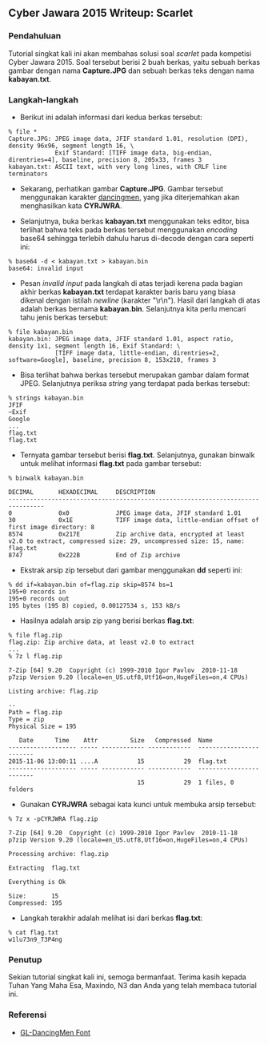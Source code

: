 ## Cyber Jawara 2015 Writeup: Scarlet


### Pendahuluan

Tutorial singkat kali ini akan membahas solusi soal _scarlet_ pada kompetisi Cyber Jawara 2015. Soal tersebut berisi 2 buah berkas, yaitu sebuah berkas gambar dengan nama __Capture.JPG__ dan sebuah berkas teks dengan nama __kabayan.txt__.


### Langkah-langkah

* Berikut ini adalah informasi dari kedua berkas tersebut:

```
% file *
Capture.JPG: JPEG image data, JFIF standard 1.01, resolution (DPI), density 96x96, segment length 16, \
             Exif Standard: [TIFF image data, big-endian, direntries=4], baseline, precision 8, 205x33, frames 3
kabayan.txt: ASCII text, with very long lines, with CRLF line terminators
```

* Sekarang, perhatikan gambar __Capture.JPG__. Gambar tersebut menggunakan karakter [dancingmen](http://www.fonts2u.com/gl-dancingmen.font), yang jika diterjemahkan akan menghasilkan kata __CYRJWRA__.

* Selanjutnya, buka berkas __kabayan.txt__ menggunakan teks editor, bisa terlihat bahwa teks pada berkas tersebut menggunakan _encoding_ base64 sehingga terlebih dahulu harus di-decode dengan cara seperti ini:

```
% base64 -d < kabayan.txt > kabayan.bin
base64: invalid input
```

* Pesan _invalid input_ pada langkah di atas terjadi kerena pada bagian akhir berkas __kabayan.txt__ terdapat karakter baris baru yang biasa dikenal dengan istilah _newline_ (karakter "\r\n"). Hasil dari langkah di atas adalah berkas bernama __kabayan.bin__. Selanjutnya kita perlu mencari tahu jenis berkas tersebut:

```
% file kabayan.bin
kabayan.bin: JPEG image data, JFIF standard 1.01, aspect ratio, density 1x1, segment length 16, Exif Standard: \
             [TIFF image data, little-endian, direntries=2, software=Google], baseline, precision 8, 153x210, frames 3
```

* Bisa terlihat bahwa berkas tersebut merupakan gambar dalam format JPEG. Selanjutnya periksa _string_ yang terdapat pada berkas tersebut:

```
% strings kabayan.bin
JFIF
~Exif
Google
...
flag.txt
flag.txt
```

* Ternyata gambar tersebut berisi __flag.txt__. Selanjutnya, gunakan binwalk untuk melihat informasi __flag.txt__ pada gambar tersebut:

```
% binwalk kabayan.bin

DECIMAL       HEXADECIMAL     DESCRIPTION
--------------------------------------------------------------------------------
0             0x0             JPEG image data, JFIF standard 1.01
30            0x1E            TIFF image data, little-endian offset of first image directory: 8
8574          0x217E          Zip archive data, encrypted at least v2.0 to extract, compressed size: 29, uncompressed size: 15, name: flag.txt
8747          0x222B          End of Zip archive
```

* Ekstrak arsip zip tersebut dari gambar menggunakan __dd__ seperti ini:

```
% dd if=kabayan.bin of=flag.zip skip=8574 bs=1
195+0 records in
195+0 records out
195 bytes (195 B) copied, 0.00127534 s, 153 kB/s
```

* Hasilnya adalah arsip zip yang berisi berkas __flag.txt__:

```
% file flag.zip
flag.zip: Zip archive data, at least v2.0 to extract
...
% 7z l flag.zip

7-Zip [64] 9.20  Copyright (c) 1999-2010 Igor Pavlov  2010-11-18
p7zip Version 9.20 (locale=en_US.utf8,Utf16=on,HugeFiles=on,4 CPUs)

Listing archive: flag.zip

--
Path = flag.zip
Type = zip
Physical Size = 195

   Date      Time    Attr         Size   Compressed  Name
------------------- ----- ------------ ------------  ------------------------
2015-11-06 13:00:11 ....A           15           29  flag.txt
------------------- ----- ------------ ------------  ------------------------
                                    15           29  1 files, 0 folders
```

* Gunakan __CYRJWRA__ sebagai kata kunci untuk membuka arsip tersebut:

```
% 7z x -pCYRJWRA flag.zip

7-Zip [64] 9.20  Copyright (c) 1999-2010 Igor Pavlov  2010-11-18
p7zip Version 9.20 (locale=en_US.utf8,Utf16=on,HugeFiles=on,4 CPUs)

Processing archive: flag.zip

Extracting  flag.txt

Everything is Ok

Size:       15
Compressed: 195
```

* Langkah terakhir adalah melihat isi dari berkas __flag.txt__:

```
% cat flag.txt
w1lu73n9_T3P4ng
```


### Penutup

Sekian tutorial singkat kali ini, semoga bermanfaat. Terima kasih kepada Tuhan Yang Maha Esa, Maxindo, N3 dan Anda yang telah membaca tutorial ini.


### Referensi

* [GL-DancingMen Font](http://www.fonts2u.com/gl-dancingmen.font)
